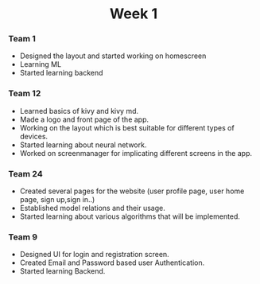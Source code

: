 <h1 align="center">Week 1</h1>

### Team 1
- Designed the layout and started working on homescreen
- Learning ML
- Started learning backend

### Team 12
- Learned basics of kivy and kivy md.
- Made a logo and front page of the app.
- Working on the layout which is best suitable for different types of devices.
- Started learning about neural network.
- Worked on screenmanager for implicating different screens in the app.

### Team 24
- Created several pages for the website (user profile page, user home page, sign up,sign in..)
- Established model relations and their usage.
- Started learning about various algorithms that will be implemented.

### Team 9
- Designed UI for login and registration screen.
- Created Email and Password based user Authentication.
- Started learning Backend.